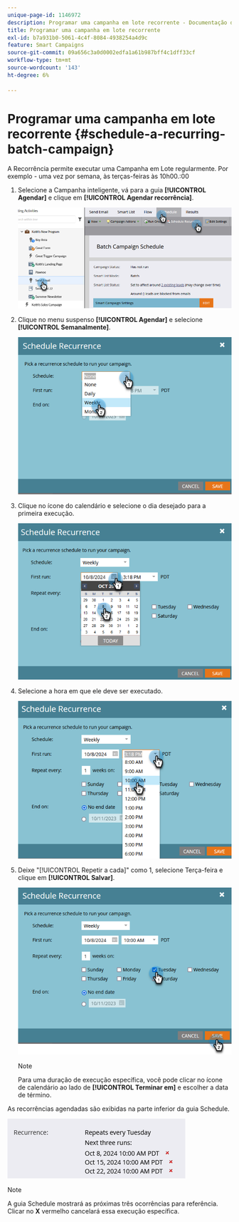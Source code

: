 ```yaml
---
unique-page-id: 1146972
description: Programar uma campanha em lote recorrente - Documentação do Marketo - Documentação do produto
title: Programar uma campanha em lote recorrente
exl-id: b7a931b0-5061-4c4f-8084-4938254a4d9c
feature: Smart Campaigns
source-git-commit: 09a656c3a0d0002edfa1a61b987bff4c1dff33cf
workflow-type: tm+mt
source-wordcount: '143'
ht-degree: 6%

---
```


# Programar uma campanha em lote recorrente {#schedule-a-recurring-batch-campaign}

A Recorrência permite executar uma Campanha em Lote regularmente. Por exemplo - uma vez por semana, às terças-feiras às 10h00.:00

1. Selecione a Campanha inteligente, vá para a guia **[!UICONTROL Agendar]** e clique em **[!UICONTROL Agendar recorrência]**.

   ![](assets/schedule-a-recurring-batch-campaign-1.png)

1. Clique no menu suspenso **[!UICONTROL Agendar]** e selecione **[!UICONTROL Semanalmente]**.

   ![](assets/schedule-a-recurring-batch-campaign-2.png)

1. Clique no ícone do calendário e selecione o dia desejado para a primeira execução.

   ![](assets/schedule-a-recurring-batch-campaign-3.png)

1. Selecione a hora em que ele deve ser executado.

   ![](assets/schedule-a-recurring-batch-campaign-4.png)

1. Deixe &quot;[!UICONTROL Repetir a cada]&quot; como 1, selecione Terça-feira e clique em **[!UICONTROL Salvar]**.

   ![](assets/schedule-a-recurring-batch-campaign-5.png)

   >[!NOTE]
   >
   >Para uma duração de execução específica, você pode clicar no ícone de calendário ao lado de **[!UICONTROL Terminar em]** e escolher a data de término.

As recorrências agendadas são exibidas na parte inferior da guia Schedule.

![](assets/schedule-a-recurring-batch-campaign-6.png)

>[!NOTE]
>
>A guia Schedule mostrará as próximas três ocorrências para referência. Clicar no **X** vermelho cancelará essa execução específica.
